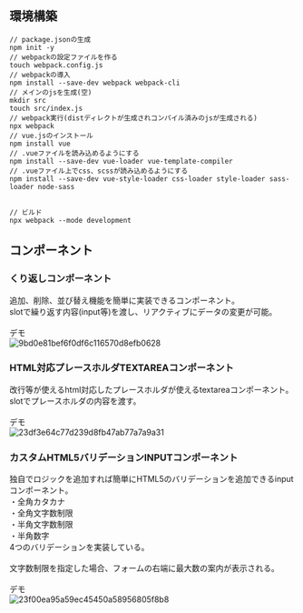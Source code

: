 ## 環境構築

```
// package.jsonの生成
npm init -y
// webpackの設定ファイルを作る
touch webpack.config.js
// webpackの導入
npm install --save-dev webpack webpack-cli
// メインのjsを生成(空)
mkdir src
touch src/index.js
// webpack実行(distディレクトが生成されコンパイル済みのjsが生成される)
npx webpack
// vue.jsのインストール
npm install vue
// .vueファイルを読み込めるようにする
npm install --save-dev vue-loader vue-template-compiler
// .vueファイル上でcss、scssが読み込めるようにする
npm install --save-dev vue-style-loader css-loader style-loader sass-loader node-sass


// ビルド
npx webpack --mode development
```

## コンポーネント

### くり返しコンポーネント
追加、削除、並び替え機能を簡単に実装できるコンポーネント。<br>
slotで繰り返す内容(input等)を渡し、リアクティブにデータの変更が可能。<br>
<br>
デモ<br>
![9bd0e81bef6f0df6c116570d8efb0628](https://user-images.githubusercontent.com/30276142/109814164-846fcc00-7c71-11eb-932e-c31052370efe.gif)



### HTML対応プレースホルダTEXTAREAコンポーネント
改行等が使えるhtml対応したプレースホルダが使えるtextareaコンポーネント。<br>
slotでプレースホルダの内容を渡す。<br>
<br>
デモ<br>
![23df3e64c77d239d8fb47ab77a7a9a31](https://user-images.githubusercontent.com/30276142/109814187-8b96da00-7c71-11eb-9acb-58a1920ff163.gif)


### カスタムHTML5バリデーションINPUTコンポーネント
独自でロジックを追加すれば簡単にHTML5のバリデーションを追加できるinputコンポーネント。<br>
・全角カタカナ<br>
・全角文字数制限<br>
・半角文字数制限<br>
・半角数字<br>
4つのバリデーションを実装している。<br>
<br>
文字数制限を指定した場合、フォームの右端に最大数の案内が表示される。<br>
<br>
デモ<br>
![23f00ea95a59ec45450a58956805f8b8](https://user-images.githubusercontent.com/30276142/109814196-8f2a6100-7c71-11eb-8856-ba1bc9b91026.gif)
